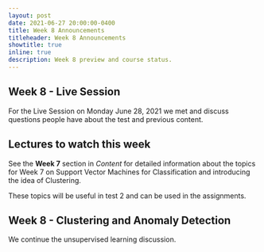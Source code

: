 ```yaml
---
layout: post
date: 2021-06-27 20:00:00-0400
title: Week 8 Announcements
titleheader: Week 8 Announcements
showtitle: true
inline: true
description: Week 8 preview and course status.
---
```




## Week 8 - Live Session

For the Live Session on Monday June 28, 2021 we met and discuss questions people have about the test  and previous content.

## Lectures to watch this week

See the **Week 7** section in *Content* for detailed information about the topics for Week 7 on Support Vector Machines for Classification and introducing the idea of Clustering. 

These topics will be useful in test 2 and can be used in the assignments.



## Week 8 - Clustering and Anomaly Detection

We continue the unsupervised learning discussion.



